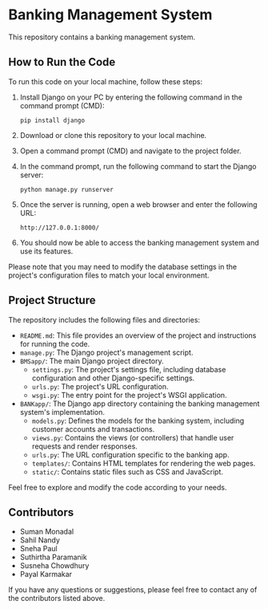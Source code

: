 # Banking Management System

This repository contains a banking management system.

## How to Run the Code

To run this code on your local machine, follow these steps:

1. Install Django on your PC by entering the following command in the command prompt (CMD):
   ```
   pip install django
   ```

2. Download or clone this repository to your local machine.

3. Open a command prompt (CMD) and navigate to the project folder.

4. In the command prompt, run the following command to start the Django server:
   ```
   python manage.py runserver
   ```

5. Once the server is running, open a web browser and enter the following URL:
   ```
   http://127.0.0.1:8000/
   ```

6. You should now be able to access the banking management system and use its features.

Please note that you may need to modify the database settings in the project's configuration files to match your local environment.

## Project Structure

The repository includes the following files and directories:

- `README.md`: This file provides an overview of the project and instructions for running the code.
- `manage.py`: The Django project's management script.
- `BMSapp/`: The main Django project directory.
  - `settings.py`: The project's settings file, including database configuration and other Django-specific settings.
  - `urls.py`: The project's URL configuration.
  - `wsgi.py`: The entry point for the project's WSGI application.
- `BANKapp/`: The Django app directory containing the banking management system's implementation.
  - `models.py`: Defines the models for the banking system, including customer accounts and transactions.
  - `views.py`: Contains the views (or controllers) that handle user requests and render responses.
  - `urls.py`: The URL configuration specific to the banking app.
  - `templates/`: Contains HTML templates for rendering the web pages.
  - `static/`: Contains static files such as CSS and JavaScript.

Feel free to explore and modify the code according to your needs.

## Contributors

- Suman Monadal
- Sahil Nandy
- Sneha Paul
- Suthirtha Paramanik
- Susneha Chowdhury
- Payal Karmakar

If you have any questions or suggestions, please feel free to contact any of the contributors listed above.
